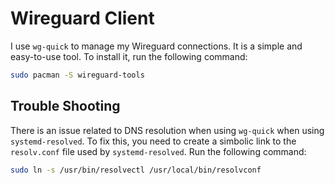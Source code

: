 # Wireguard Client

I use `wg-quick` to manage my Wireguard connections. It is a simple and easy-to-use tool. To install it, run the following command:

```bash
sudo pacman -S wireguard-tools
```

## Trouble Shooting

There is an issue related to DNS resolution when using `wg-quick` when using `systemd-resolved`. To fix this, you need to create a simbolic link to the `resolv.conf` file used by `systemd-resolved`. Run the following command:

```bash
sudo ln -s /usr/bin/resolvectl /usr/local/bin/resolvconf
```

